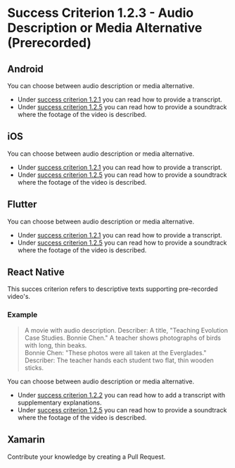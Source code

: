 # Success Criterion 1.2.3 - Audio Description or Media Alternative (Prerecorded)

## Android

You can choose between audio description or media alternative.

* Under [success criterion 1.2.1](1.2.1.md) you can read how to provide a transcript.
* Under [success criterion 1.2.5](1.2.5.md) you can read how to provide a soundtrack where the footage of the video is described.

## iOS

You can choose between audio description or media alternative.

* Under [success criterion 1.2.1](1.2.1.md) you can read how to provide a transcript.
* Under [success criterion 1.2.5](1.2.5.md) you can read how to provide a soundtrack where the footage of the video is described.

## Flutter

You can choose between audio description or media alternative.

* Under [success criterion 1.2.1](1.2.1.md) you can read how to provide a transcript.
* Under [success criterion 1.2.5](1.2.5.md) you can read how to provide a soundtrack where the footage of the video is described.

## React Native

This succes criterion refers to descriptive texts supporting pre-recorded video's.

### Example
> A movie with audio description.
> Describer: A title, "Teaching Evolution Case Studies. Bonnie Chen." A teacher shows photographs of birds with long, thin beaks.  
> Bonnie Chen: "These photos were all taken at the Everglades."  
> Describer: The teacher hands each student two flat, thin wooden sticks.

You can choose between audio description or media alternative.

* Under [success criterion 1.2.2](1.2.2.md) you can read how to add a transcript with supplementary explanations.
* Under [success criterion 1.2.5](1.2.5.md) you can read how to provide a soundtrack where the footage of the video is described.

## Xamarin

Contribute your knowledge by creating a Pull Request.

